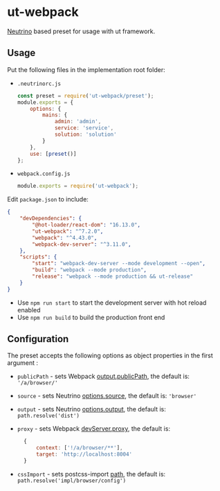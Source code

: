 # ut-webpack

[Neutrino](https://neutrinojs.org/) based preset for usage with ut framework.

## Usage

Put the following files in the implementation root folder:

- `.neutrinorc.js`

  ```js
  const preset = require('ut-webpack/preset');
  module.exports = {
      options: {
          mains: {
              admin: 'admin',
              service: 'service',
              solution: 'solution'
          }
      },
      use: [preset()]
  };
  ```

- `webpack.config.js`

  ```js
  module.exports = require('ut-webpack');
  ```

Edit `package.json` to include:

```json
{
    "devDependencies": {
        "@hot-loader/react-dom": "16.13.0",
        "ut-webpack": "^7.2.0",
        "webpack": "^4.43.0",
        "webpack-dev-server": "^3.11.0",
    },
    "scripts": {
        "start": "webpack-dev-server --mode development --open",
        "build": "webpack --mode production",
        "release": "webpack --mode production && ut-release"
    }
}
```

- Use `npm run start` to start the development server with hot reload enabled
- Use `npm run build` to build the production front end

## Configuration

The preset accepts the following options as object properties
in the first argument :

- `publicPath` - sets Webpack
  [output.publicPath](https://webpack.js.org/configuration/output/#output-publicpath),
  the default is: `'/a/browser/'`
- `source` - sets Neutrino
  [options.source](https://neutrinojs.org/api/#optionssource),
  the default is: `'browser'`
- `output` - sets Neutrino
  [options.output](https://neutrinojs.org/api/#optionsoutput),
  the default is: `path.resolve('dist')`
- `proxy` - sets Webpack
  [devServer.proxy](https://webpack.js.org/configuration/dev-server/#devserverproxy),
  the default is:

  ```js
    {
        context: ['!/a/browser/**'],
        target: 'http://localhost:8004'
    }
  ```

- `cssImport` - sets postcss-import
  [path](https://www.npmjs.com/package/postcss-import#path),
  the default is: `path.resolve('impl/browser/config')`
